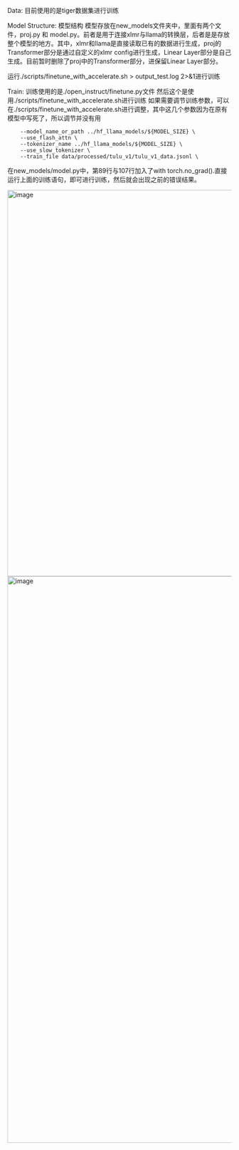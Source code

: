 Data: 目前使用的是tiger数据集进行训练

Model Structure:
模型结构
模型存放在new_models文件夹中，里面有两个文件，proj.py 和 model.py。前者是用于连接xlmr与llama的转换层，后者是是存放整个模型的地方。其中，xlmr和llama是直接读取已有的数据进行生成，proj的Transformer部分是通过自定义的xlmr config进行生成，Linear Layer部分是自己生成。目前暂时删除了proj中的Transformer部分，进保留Linear Layer部分。

运行./scripts/finetune_with_accelerate.sh > output_test.log 2>&1进行训练

Train:
训练使用的是./open_instruct/finetune.py文件 然后这个是使用./scripts/finetune_with_accelerate.sh进行训练 
如果需要调节训练参数，可以在./scripts/finetune_with_accelerate.sh进行调整，其中这几个参数因为在原有模型中写死了，所以调节并没有用
```
    --model_name_or_path ../hf_llama_models/${MODEL_SIZE} \
    --use_flash_attn \
    --tokenizer_name ../hf_llama_models/${MODEL_SIZE} \
    --use_slow_tokenizer \
    --train_file data/processed/tulu_v1/tulu_v1_data.jsonl \
```

在new_models/model.py中，第89行与107行加入了with torch.no_grad().直接运行上面的训练语句，即可进行训练，然后就会出现之前的错误结果。

<img width="868" alt="image" src="https://github.com/CC-Vltava/enlarge_llama/assets/84649088/17406952-2356-4aaf-9782-a8a37e02ba12">

<img width="1273" alt="image" src="https://github.com/CC-Vltava/enlarge_llama/assets/84649088/203dd09f-55a7-43e5-8b8b-339864243773">
